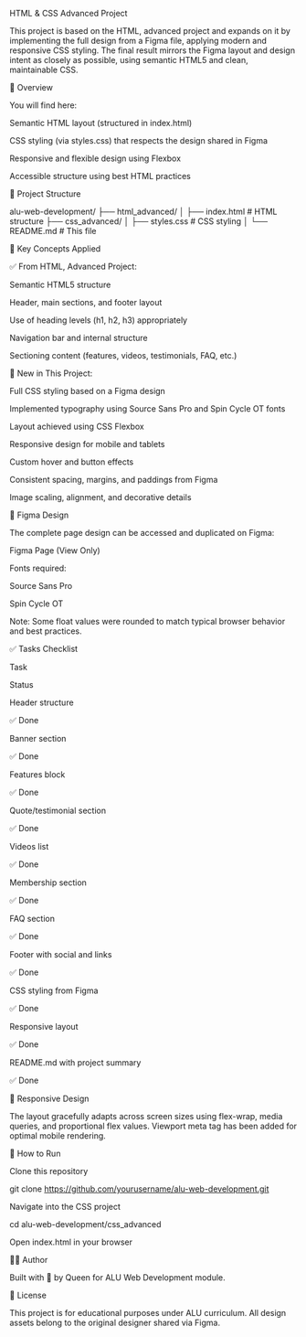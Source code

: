 HTML & CSS Advanced Project

This project is based on the HTML, advanced project and expands on it by implementing the full design from a Figma file, applying modern and responsive CSS styling. The final result mirrors the Figma layout and design intent as closely as possible, using semantic HTML5 and clean, maintainable CSS.

🚀 Overview

You will find here:

Semantic HTML layout (structured in index.html)

CSS styling (via styles.css) that respects the design shared in Figma

Responsive and flexible design using Flexbox

Accessible structure using best HTML practices

📁 Project Structure

alu-web-development/
├── html_advanced/
│   ├── index.html         # HTML structure
├── css_advanced/
│   ├── styles.css         # CSS styling
│   └── README.md          # This file

🧠 Key Concepts Applied

✅ From HTML, Advanced Project:

Semantic HTML5 structure

Header, main sections, and footer layout

Use of heading levels (h1, h2, h3) appropriately

Navigation bar and internal structure

Sectioning content (features, videos, testimonials, FAQ, etc.)

🎨 New in This Project:

Full CSS styling based on a Figma design

Implemented typography using Source Sans Pro and Spin Cycle OT fonts

Layout achieved using CSS Flexbox

Responsive design for mobile and tablets

Custom hover and button effects

Consistent spacing, margins, and paddings from Figma

Image scaling, alignment, and decorative details

📸 Figma Design

The complete page design can be accessed and duplicated on Figma:

Figma Page (View Only)

Fonts required:

Source Sans Pro

Spin Cycle OT

Note: Some float values were rounded to match typical browser behavior and best practices.

✅ Tasks Checklist

Task

Status

Header structure

✅ Done

Banner section

✅ Done

Features block

✅ Done

Quote/testimonial section

✅ Done

Videos list

✅ Done

Membership section

✅ Done

FAQ section

✅ Done

Footer with social and links

✅ Done

CSS styling from Figma

✅ Done

Responsive layout

✅ Done

README.md with project summary

✅ Done

📱 Responsive Design

The layout gracefully adapts across screen sizes using flex-wrap, media queries, and proportional flex values. Viewport meta tag has been added for optimal mobile rendering.

🧪 How to Run

Clone this repository

git clone https://github.com/yourusername/alu-web-development.git

Navigate into the CSS project

cd alu-web-development/css_advanced

Open index.html in your browser

👨‍🎨 Author

Built with 💙 by Queen for ALU Web Development module.

📄 License

This project is for educational purposes under ALU curriculum. All design assets belong to the original designer shared via Figma.
